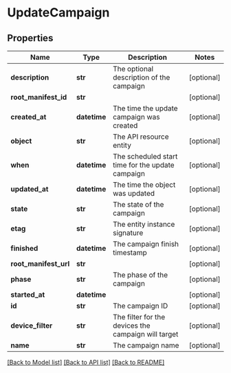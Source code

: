 # UpdateCampaign

## Properties
Name | Type | Description | Notes
------------ | ------------- | ------------- | -------------
**description** | **str** | The optional description of the campaign | [optional] 
**root_manifest_id** | **str** |  | [optional] 
**created_at** | **datetime** | The time the update campaign was created | [optional] 
**object** | **str** | The API resource entity | [optional] 
**when** | **datetime** | The scheduled start time for the update campaign | [optional] 
**updated_at** | **datetime** | The time the object was updated | [optional] 
**state** | **str** | The state of the campaign | [optional] 
**etag** | **str** | The entity instance signature | [optional] 
**finished** | **datetime** | The campaign finish timestamp | [optional] 
**root_manifest_url** | **str** |  | [optional] 
**phase** | **str** | The phase of the campaign | [optional] 
**started_at** | **datetime** |  | [optional] 
**id** | **str** | The campaign ID | [optional] 
**device_filter** | **str** | The filter for the devices the campaign will target | [optional] 
**name** | **str** | The campaign name | [optional] 

[[Back to Model list]](../README.md#documentation-for-models) [[Back to API list]](../README.md#documentation-for-api-endpoints) [[Back to README]](../README.md)


